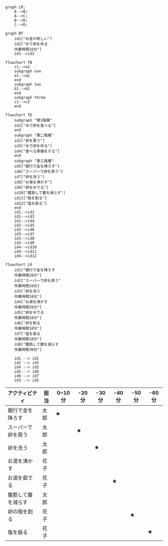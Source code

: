 ```mermaid
graph LR;
    A-->B;
    A-->C;
    B-->D;
    C-->D;
```
```mermaid
graph BT
    id1["お金が欲しい"]
    id2["ゆで卵を作る
    作業時間10分"]
    id1-->id2
```

```mermaid
flowchart TB
    c1-->a2
    subgraph one
    a1-->a2
    end
    subgraph two
    b1-->b2
    end
    subgraph three
    c1-->c2
    end
```

```mermaid
flowchart TD
    subgraph "第1階層"
    id1["ゆで卵を食べる"]
    end
    subgraph "第二階層"
    id2["卵を買う"]
    id3["ゆで卵を作る"]
    id4["食べる準備をする"]
    end
    subgraph "第三階層"
    id5["銀行で金を降ろす"]
    id6["スーパーで卵を買う"]
    id7["卵を洗う"]
    id8["お湯を沸かす"]
    id9["卵をゆでる"]
    id10["腹筋して腹を減らす"]
    id11["殻を割る"]
    id12["塩を振る"]
    end
    id1-->id2
    id1-->id3
    id1-->id4
    id2-->id5
    id2-->id6
    id3-->id7
    id3-->id8
    id3-->id9
    id4-->id10
    id4-->id11
    id4-->id12
```
```mermaid
flowchart LR
    id1["銀行で金を降ろす
    作業時間20分"]
    id2["スーパーで卵を買う"
    作業時間10分]
    id3["卵を洗う
    作業時間10分"]
    id4["お湯を沸かす
    作業時間20分"]
    id5["卵をゆでる
    作業時間10分"]
    id6["卵を割る
    作業時間10分"]
    id7["塩を振る
    作業時間10分"]
    id8["腹筋して腹を減らす
    作業時間30分"]
    
    id1 --> id2
    id2 --> id3
    id4 --> id5
    id5 --> id6
    id6 --> id7
    id3 --> id5
```

| アクティビティ | 担当 | 0~10分 | -20分 | -30分 | -40分 | -50分 | -60分 |
| --- | --- | --- | --- | --- | --- | --- | ---|
| 銀行で金を降ろす | 太郎 | ★ |
| スーパーで卵を買う | 太郎 | | ★ |
| 卵を洗う | 太郎 | | | ★ |
| お湯を沸かす | 花子 |
| お湯を茹でる | 花子 | | | | ★ |
| 腹筋して腹を減らす | 太郎 |
| 卵の殻を割る | 花子 | | | | | ★ |
| 塩を振る | 花子 | | | | | | ★ |